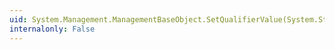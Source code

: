 ```yaml
---
uid: System.Management.ManagementBaseObject.SetQualifierValue(System.String,System.Object)
internalonly: False
---
```

